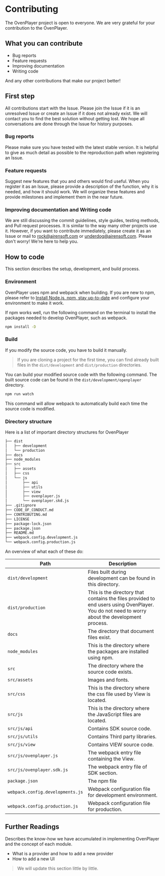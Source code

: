 # Contributing

The OvenPlayer project is open to everyone. We are very grateful for your contribution to the OvenPlayer.

## What you can contribute

- Bug reports
- Feature requests
- Improving documentation
- Writing code

And any other contributions that make our project better!

## First step

All contributions start with the Issue. Please join the Issue if it is an unresolved Issue or create an Issue if it does not already exist. We will contact you to find the best solution without getting lost. We hope all conversations are done through the Issue for history purposes.

### Bug reports

Please make sure you have tested with the latest stable version. It is helpful to give as much detail as possible to the reproduction path when registering an Issue.

### Feature requests

Suggest new features that you and others would find useful. When you register it as an Issue, please provide a description of the function, why it is needed, and how it should work. We will organize these features and provide milestones and implement them in the near future.

### Improving documentation and Writing code

We are still discussing the commit guidelines, style guides, testing methods, and Pull request processes. It is similar to the way many other projects use it. However, if you want to contribute immediately, please create it as an Issue or mail to rock@airensoft.com or underdog@airensoft.com. Please don't worry! We're here to help you.

## How to code

This section describes the setup, development, and build process.

###  Environment

OvenPlayer uses npm and webpack when building. If you are new to npm, please refer to [Install Node.js, npm, stay up-to-date](https://www.npmjs.com/get-npm) and configure your environment to make it work.

If npm works well, run the following command on the terminal to install the packages needed to develop OvenPlayer, such as webpack.

```bash
npm install -D
```

### Build

If you modify the source code, you have to build it manually.

> If you are cloning a project for the first time,  you can find already built files in the `dist/development` and `dist/production` directories.

You can build your modified source code with the following command. The built source code can be found in the `dist/development/openplayer` directory.

```bash
npm run watch
```
This command will allow webpack to automatically build each time the source code is modified.


### Directory structure

Here is a list of important directory structures for OvenPlayer

```bash
├── dist
│   ├── development
│   └── production
├── docs
├── node_modules
├── src
│   ├── assets
│   ├── css
│   └── js
│       ├── api
│       ├── utils
│       ├── view
│       ├── ovenplayer.js
│       └── ovenplayer.skd.js
├── .gitignore
├── CODE_OF_CONDUCT.md
├── CONTRIBUTING.md
├── LICENSE
├── package-lock.json
├── package.json
├── README.md
├── webpack.config.development.js
└── webpack.config.production.js
```
An overview of what each of these do:

|Path|Description
| --- | --- |
|`dist/development`|Files built during development can be found in this directory.|
|`dist/production`|This is the directory that contains the files provided to end users using OvenPlayer. You do not need to worry about the development process.|
|`docs`|The directory that document files exist.|
|`node_modules`|This is the directory where the packages are installed using npm.|
|`src`|The directory where the source code exists.|
|`src/assets`|Images and fonts.|
|`src/css`|This is the directory where the css file used by View is located.|
|`src/js`|This is the directory where the JavaScript files are located.|
|`src/js/api`|Contains SDK source code.|
|`src/js/utils`|Contains Third party libraries.|
|`src/js/view`|Contains VIEW source code.|
|`src/js/ovenplayer.js`|The webpack entry file containing the View.|
|`src/js/ovenplayer.sdk.js`|The webpack entry file of SDK section.|
|`package.json`|The npm file|
|`webpack.config.developments.js`|Webpack configuration file for development environment.|
|`webpack.config.production.js`|Webpack configuration file for production.|

## Further Readings 

Describes the know-how we have accumulated in implementing OvenPlayer and the concept of each module.

- What is a provider and how to add a new provider
- How to add a new UI

> We will update this section little by little.
